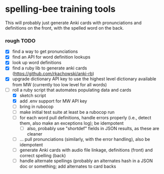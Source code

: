 # spelling-bee training tools

This will probably just generate Anki cards with pronunciations and definitions on the front, with 
the spelled word on the back.

### rough TODO

 - [x] find a way to get pronunciations
 - [x] find an API for word definition lookups
 - [x] look up word definitions
 - [x] find a ruby lib to generate anki cards (https://github.com/rkachowski/anki-rb)
 - [x] upgrade dictionary API key to use the highest level dictionary available from MW (currently too low level for all words)
 - [ ] roll a ruby script that automates populating data and cards
   - [x] sketch script
   - [x] add .env support for MW API key
   - [ ] bring in rubocop
   - [ ] make initial test suite at least be a rubocop run
   - [ ] for each word pull definitions, handle errors properly (i.e., detect them, also make an exceptions log); be idempotent
     - [ ] also, probably use "shortdef" fields in JSON results, as these are cleaner
   - [ ] ... pull pronunciations (similarly, with the error handling), also be idempotent
   - [ ] generate Anki cards with audio file linkage, definitions (front) and correct spelling (back)
   - [ ] handle alternate spellings (probably an alternates hash in a JSON doc or something; add alternates to card backs
